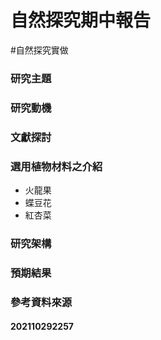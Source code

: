 # 自然探究期中報告
#自然探究實做 

### 研究主題
### 研究動機
### 文獻探討
### 選用植物材料之介紹
- 火龍果
- 蝶豆花
- 紅杏菜
### 研究架構
### 預期結果
### 參考資料來源

#### 202110292257